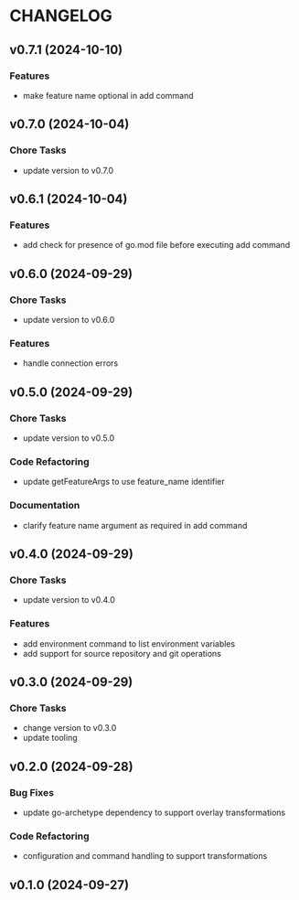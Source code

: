 # CHANGELOG


## v0.7.1 (2024-10-10)

### Features

- make feature name optional in add command


## v0.7.0 (2024-10-04)

### Chore Tasks

- update version to v0.7.0


## v0.6.1 (2024-10-04)

### Features

- add check for presence of go.mod file before executing add command


## v0.6.0 (2024-09-29)

### Chore Tasks

- update version to v0.6.0

### Features

- handle connection errors


## v0.5.0 (2024-09-29)

### Chore Tasks

- update version to v0.5.0

### Code Refactoring

- update getFeatureArgs to use feature_name identifier

### Documentation

- clarify feature name argument as required in add command


## v0.4.0 (2024-09-29)

### Chore Tasks

- update version to v0.4.0

### Features

- add environment command to list environment variables
- add support for source repository and git operations


## v0.3.0 (2024-09-29)

### Chore Tasks

- change version to v0.3.0
- update tooling


## v0.2.0 (2024-09-28)

### Bug Fixes

- update go-archetype dependency to support overlay transformations

### Code Refactoring

- configuration and command handling to support transformations


## v0.1.0 (2024-09-27)

